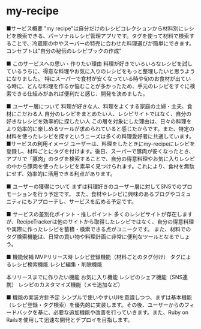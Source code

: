 # my-recipe
■サービス概要
"my recipe"は自分だけのレシピコレクションから材料別にレシピを検索できる、パーソナルレシピ管理アプリです。タグを使って材料で検索することで、冷蔵庫の中やスーパーの特売に合わせた料理選びが簡単にできます。
コンセプトは"自分の秘伝のレシピブックの作成"

■ このサービスへの思い・作りたい理由
料理が好きでいろいろなレシピを試しているうちに、得意な料理やお気に入りのレシピをもっと整理したいと思うようになりました。
特にスーパーで食材が安くなっている時や旬のお食材が出ている時に、どんな料理を作るか悩むことが多かったため、手元のレシピをすぐに検索できる仕組みがあれば便利だと感じ、開発を決めました。

■ ユーザー層について
料理が好きな人、料理をよくする家庭の主婦・主夫、食材にこだわる人
自分のレシピをまとめたい人、レシピサイトではなく、自分の好きなレシピを効率的に探したい人
この層を対象にした理由は、日々の料理をより効率的に楽しめるツールが求められていると感じたからです。また、特定の材料を使ったレシピを探すというニーズは多くの料理愛好者に共通しています。
■サービスの利用イメージ
ユーザーは、料理をしたときにmy-recipeにレシピを登録し、材料ごとにタグを付けます。後日、スーパーで豚肉が安くなったとき、アプリで「豚肉」のタグを検索することで、自分の得意料理やお気に入りレシピの中から豚肉を使ったレシピを素早く見つけられます。これにより、食材を無駄にせず、効率的に活用できる利点があります。

■ ユーザーの獲得について
まずは料理好きのユーザー層に対してSNSでのプロモーションを行う予定です。
また、食材やレシピに興味のあるブログやコミュニティにもアプローチし、サービスを広める予定です。

■ サービスの差別化ポイント・推しポイント
多くのレシピサイトが存在しますが、RecipeTrackerは他のサイトから取得したレシピではなく、自分の得意料理や実際に作ったレシピを蓄積・検索できる点がユニークです。
また、材料でのタグ検索機能は、日常の買い物や料理計画に非常に便利なツールとなるでしょう。

■ 機能候補
MVPリリース時
レシピ登録機能（材料ごとのタグ付け）
タグによるレシピ検索機能
レシピ編集・削除機能

本リリースまでに作りたい機能
お気に入り機能
レシピのシェア機能（SNS連携）
レシピのカスタマイズ機能（メモ追加など）

■ 機能の実装方針予定
シンプルで使いやすいUIを意識しつつ、まずは基本機能（レシピ登録・タグ検索）を優先的に実装します。その後、ユーザーからのフィードバックを基に、必要な追加機能や改善を行っていきます。また、Ruby on Railsを使用して迅速な開発とデプロイを目指します。
